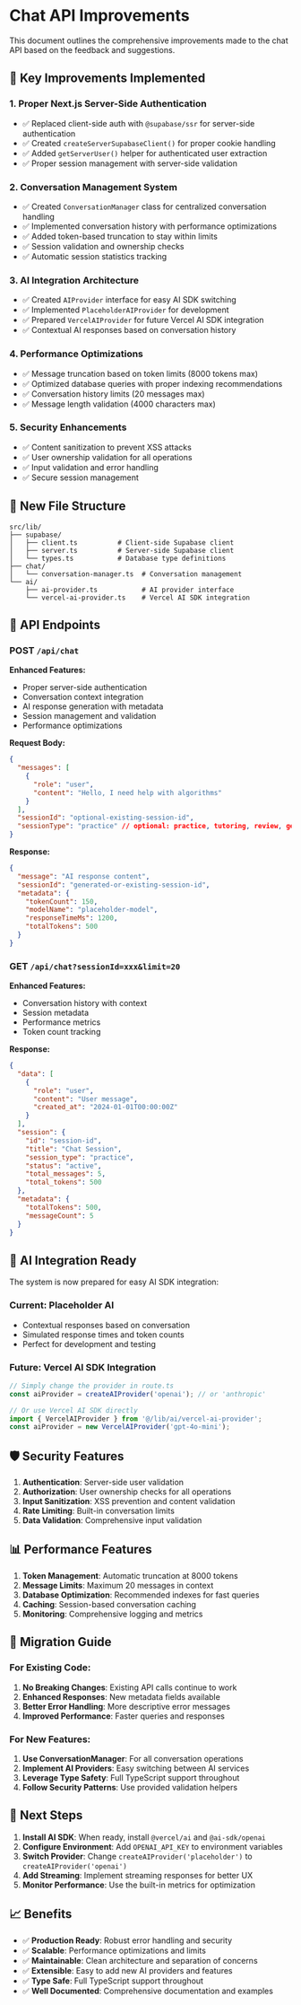 # Chat API Improvements

This document outlines the comprehensive improvements made to the chat API based on the feedback and suggestions.

## 🚀 Key Improvements Implemented

### 1. **Proper Next.js Server-Side Authentication**
- ✅ Replaced client-side auth with `@supabase/ssr` for server-side authentication
- ✅ Created `createServerSupabaseClient()` for proper cookie handling
- ✅ Added `getServerUser()` helper for authenticated user extraction
- ✅ Proper session management with server-side validation

### 2. **Conversation Management System**
- ✅ Created `ConversationManager` class for centralized conversation handling
- ✅ Implemented conversation history with performance optimizations
- ✅ Added token-based truncation to stay within limits
- ✅ Session validation and ownership checks
- ✅ Automatic session statistics tracking

### 3. **AI Integration Architecture**
- ✅ Created `AIProvider` interface for easy AI SDK switching
- ✅ Implemented `PlaceholderAIProvider` for development
- ✅ Prepared `VercelAIProvider` for future Vercel AI SDK integration
- ✅ Contextual AI responses based on conversation history

### 4. **Performance Optimizations**
- ✅ Message truncation based on token limits (8000 tokens max)
- ✅ Optimized database queries with proper indexing recommendations
- ✅ Conversation history limits (20 messages max)
- ✅ Message length validation (4000 characters max)

### 5. **Security Enhancements**
- ✅ Content sanitization to prevent XSS attacks
- ✅ User ownership validation for all operations
- ✅ Input validation and error handling
- ✅ Secure session management

## 📁 New File Structure

```
src/lib/
├── supabase/
│   ├── client.ts          # Client-side Supabase client
│   ├── server.ts          # Server-side Supabase client
│   └── types.ts           # Database type definitions
├── chat/
│   └── conversation-manager.ts  # Conversation management
└── ai/
    ├── ai-provider.ts           # AI provider interface
    └── vercel-ai-provider.ts    # Vercel AI SDK integration
```

## 🔧 API Endpoints

### POST `/api/chat`
**Enhanced Features:**
- Proper server-side authentication
- Conversation context integration
- AI response generation with metadata
- Session management and validation
- Performance optimizations

**Request Body:**
```json
{
  "messages": [
    {
      "role": "user",
      "content": "Hello, I need help with algorithms"
    }
  ],
  "sessionId": "optional-existing-session-id",
  "sessionType": "practice" // optional: practice, tutoring, review, general
}
```

**Response:**
```json
{
  "message": "AI response content",
  "sessionId": "generated-or-existing-session-id",
  "metadata": {
    "tokenCount": 150,
    "modelName": "placeholder-model",
    "responseTimeMs": 1200,
    "totalTokens": 500
  }
}
```

### GET `/api/chat?sessionId=xxx&limit=20`
**Enhanced Features:**
- Conversation history with context
- Session metadata
- Performance metrics
- Token count tracking

**Response:**
```json
{
  "data": [
    {
      "role": "user",
      "content": "User message",
      "created_at": "2024-01-01T00:00:00Z"
    }
  ],
  "session": {
    "id": "session-id",
    "title": "Chat Session",
    "session_type": "practice",
    "status": "active",
    "total_messages": 5,
    "total_tokens": 500
  },
  "metadata": {
    "totalTokens": 500,
    "messageCount": 5
  }
}
```

## 🤖 AI Integration Ready

The system is now prepared for easy AI SDK integration:

### Current: Placeholder AI
- Contextual responses based on conversation
- Simulated response times and token counts
- Perfect for development and testing

### Future: Vercel AI SDK Integration
```typescript
// Simply change the provider in route.ts
const aiProvider = createAIProvider('openai'); // or 'anthropic'

// Or use Vercel AI SDK directly
import { VercelAIProvider } from '@/lib/ai/vercel-ai-provider';
const aiProvider = new VercelAIProvider('gpt-4o-mini');
```

## 🛡️ Security Features

1. **Authentication**: Server-side user validation
2. **Authorization**: User ownership checks for all operations
3. **Input Sanitization**: XSS prevention and content validation
4. **Rate Limiting**: Built-in conversation limits
5. **Data Validation**: Comprehensive input validation

## 📊 Performance Features

1. **Token Management**: Automatic truncation at 8000 tokens
2. **Message Limits**: Maximum 20 messages in context
3. **Database Optimization**: Recommended indexes for fast queries
4. **Caching**: Session-based conversation caching
5. **Monitoring**: Comprehensive logging and metrics

## 🔄 Migration Guide

### For Existing Code:
1. **No Breaking Changes**: Existing API calls continue to work
2. **Enhanced Responses**: New metadata fields available
3. **Better Error Handling**: More descriptive error messages
4. **Improved Performance**: Faster queries and responses

### For New Features:
1. **Use ConversationManager**: For all conversation operations
2. **Implement AI Providers**: Easy switching between AI services
3. **Leverage Type Safety**: Full TypeScript support throughout
4. **Follow Security Patterns**: Use provided validation helpers

## 🚀 Next Steps

1. **Install AI SDK**: When ready, install `@vercel/ai` and `@ai-sdk/openai`
2. **Configure Environment**: Add `OPENAI_API_KEY` to environment variables
3. **Switch Provider**: Change `createAIProvider('placeholder')` to `createAIProvider('openai')`
4. **Add Streaming**: Implement streaming responses for better UX
5. **Monitor Performance**: Use the built-in metrics for optimization

## 📈 Benefits

- ✅ **Production Ready**: Robust error handling and security
- ✅ **Scalable**: Performance optimizations and limits
- ✅ **Maintainable**: Clean architecture and separation of concerns
- ✅ **Extensible**: Easy to add new AI providers and features
- ✅ **Type Safe**: Full TypeScript support throughout
- ✅ **Well Documented**: Comprehensive documentation and examples
